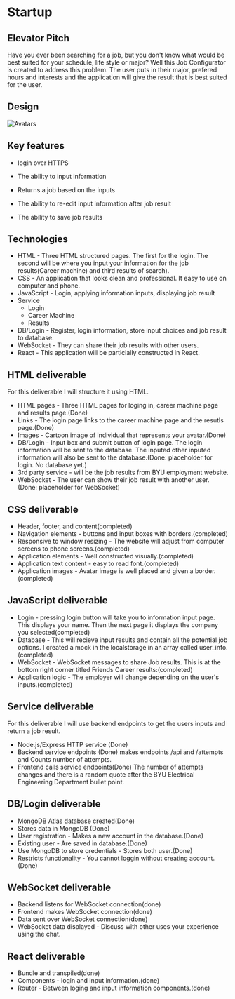 # Startup
## Elevator Pitch
Have you ever been searching for a job, but you don't know what would be best suited for your schedule, life style or major? Well this Job Configurator is created to address this problem. The user puts in their major, prefered hours and interests and the application will give the result that is best suited for the user.
## Design
![Avatars](https://github.com/NealSmalley/startup/assets/54277322/f42531ba-e8b5-482a-9e77-50cb77b2c4fb)
## Key features
- login over HTTPS
- The ability to input information

- Returns a job based on the inputs
- The ability to re-edit input information after job result
- The ability to save job results
## Technologies
- HTML - Three HTML structured pages. The first for the login. The second will be where you input your information for the job results(Career machine) and third results of search).
- CSS - An application that looks clean and professional. It easy to use on computer and phone.
- JavaScript - Login, applying information inputs, displaying job result
- Service
  - Login
  - Career Machine
  - Results
- DB/Login - Register, login information, store input choices and job result to database.
- WebSocket - They can share their job results with other users.
- React - This application will be particially constructed in React.
## HTML deliverable
For this deliverable I will structure it using HTML.
- HTML pages - Three HTML pages for loging in, career machine page and results page.(Done)
- Links - The login page links to the career machine page and the resutls page.(Done)
- Images - Cartoon image of individual that represents your avatar.(Done)
- DB/Login - Input box and submit button of login page. The login information will be sent to the database. The inputed other inputed information will also be sent to the database.(Done: placeholder for login. No database yet.)
- 3rd party service - will be the job results from BYU employment website.
- WebSocket - The user can show their job result with another user.(Done: placeholder for WebSocket)
## CSS deliverable
- Header, footer, and content(completed)
- Navigation elements - buttons and input boxes with borders.(completed)
- Responsive to window resizing - The website will adjust from computer screens to phone screens.(completed)
- Application elements - Well constructed visually.(completed)
- Application text content - easy to read font.(completed)
- Application images - Avatar image is well placed and given a border.(completed)
## JavaScript deliverable
- Login - pressing login button will take you to information input page. This displays your name. Then the next page it displays the company you selected(completed)
- Database - This will recieve input results and contain all the potential job options. I created a mock in the localstorage in an array called user_info.(completed)
- WebSocket - WebSocket messages to share Job results. This is at the bottom right corner titled Friends Career results:(completed)
- Application logic - The employer will change depending on the user's inputs.(completed)
## Service deliverable
For this deliverable I will use backend endpoints to get the users inputs and return a job result.
- Node.js/Express HTTP service (Done)
- Backend service endpoints (Done) makes endpoints /api and /attempts and Counts number of attempts.
- Frontend calls service endpoints(Done) The number of attempts changes and there is a random quote after the BYU Electrical Engineering Department bullet point.
## DB/Login deliverable
- MongoDB Atlas database created(Done)
- Stores data in MongoDB (Done)
- User registration - Makes a new account in the database.(Done)
- Existing user - Are saved in database.(Done)
- Use MongoDB to store credentials - Stores both user.(Done)
- Restricts functionality - You cannot loggin without creating account.(Done)
## WebSocket deliverable
- Backend listens for WebSocket connection(done)
- Frontend makes WebSocket connection(done)
- Data sent over WebSocket connection(done)
- WebSocket data displayed - Discuss with other uses your experience using the chat.
## React deliverable
- Bundle and transpiled(done)
- Components - login and input information.(done)
- Router - Between loging and input information components.(done)
